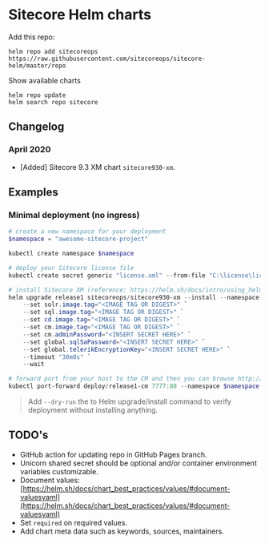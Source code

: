 # Sitecore Helm charts

Add this repo:

```shell
helm repo add sitecoreops https://raw.githubusercontent.com/sitecoreops/sitecore-helm/master/repo
```

Show available charts

```shell
helm repo update
helm search repo sitecore
```

## Changelog

### April 2020

- [Added] Sitecore 9.3 XM chart `sitecore930-xm`.

## Examples

### Minimal deployment (no ingress)

```powershell
# create a new namespace for your deployment
$namespace = "awesome-sitecore-project"

kubectl create namespace $namespace

# deploy your Sitecore license file
kubectl create secret generic "license.xml" --from-file "C:\license\license.xml" --namespace $namespace

# install Sitecore XM (reference: https://helm.sh/docs/intro/using_helm/)
helm upgrade release1 sitecoreops/sitecore930-xm --install --namespace $namespace `
    --set solr.image.tag="<IMAGE TAG OR DIGEST>" `
    --set sql.image.tag="<IMAGE TAG OR DIGEST>" `
    --set cd.image.tag="<IMAGE TAG OR DIGEST>" `
    --set cm.image.tag="<IMAGE TAG OR DIGEST>" `
    --set cm.adminPassword="<INSERT SECRET HERE>" `
    --set global.sqlSaPassword="<INSERT SECRET HERE>" `
    --set global.telerikEncryptionKey="<INSERT SECRET HERE>" `
    --timeout "30m0s" `
    --wait

# forward port from your host to the CM and then you can browse http://localhost:7777
kubectl port-forward deploy/release1-cm 7777:80 --namespace $namespace
```

> Add `--dry-run` the to Helm upgrade/install command to verify deployment without installing anything.

## TODO's

- GitHub action for updating repo in GitHub Pages branch.
- Unicorn shared secret should be optional and/or container environment variables customizable.
- Document values: [https://helm.sh/docs/chart_best_practices/values/#document-valuesyaml](https://helm.sh/docs/chart_best_practices/values/#document-valuesyaml)
- Set `required` on required values.
- Add chart meta data such as keywords, sources, maintainers.
